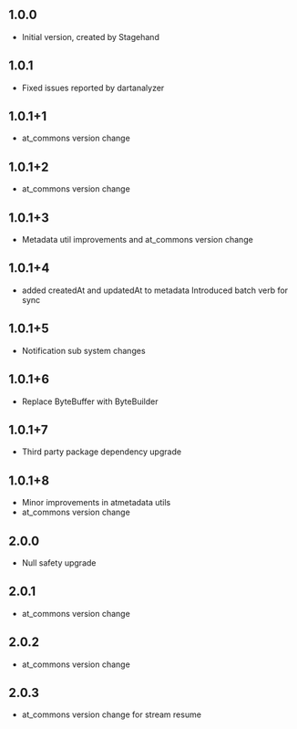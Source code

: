 ## 1.0.0
- Initial version, created by Stagehand
## 1.0.1
- Fixed issues reported by dartanalyzer
## 1.0.1+1
- at_commons version change
## 1.0.1+2
- at_commons version change
## 1.0.1+3
- Metadata util improvements and at_commons version change
## 1.0.1+4
- added createdAt and updatedAt to metadata
  Introduced batch verb for sync
## 1.0.1+5
- Notification sub system changes
## 1.0.1+6
- Replace ByteBuffer with ByteBuilder
## 1.0.1+7
- Third party package dependency upgrade
## 1.0.1+8
- Minor improvements in atmetadata utils
- at_commons version change
## 2.0.0
- Null safety upgrade
## 2.0.1
- at_commons version change
## 2.0.2
- at_commons version change
## 2.0.3
- at_commons version change for stream resume
